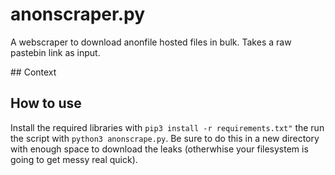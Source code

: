 # anonscraper.py
A webscraper to download anonfile hosted files in bulk. Takes a raw pastebin link as input.

## Context


## How to use

Install the required libraries with ``pip3 install -r requirements.txt"`` the run the script with ``python3 anonscrape.py``. Be sure to do this in a new directory with enough space to download the leaks (otherwhise your filesystem is going to get messy real quick).
